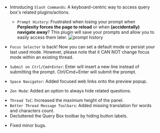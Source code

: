 <items-block data-variant="new">

- Introducing `Slash Commands`: A keyboard-centric way to access query box's related plugins/actions.

  - `Prompt History`: Frustrated when losing your prompt when **Perplexity forces the page to reload** or when **(accidentally) navigate away**? This plugin will save your prompts and allow you to easily access them later.
    ![prompt history](https://i.imgur.com/5dJ0ylv.png)

- `Focus Selector` is back! Now you can set a default mode or persist your last used mode. However, please note that it CAN NOT change focus mode within an existing thread.
- `Submit on Ctrl/Cmd+Enter`: Enter will insert a new line instead of submitting the prompt. Ctrl/Cmd+Enter will submit the prompt.

- `Space Navigator`: Added focused web links onto the preview popup.
- `Zen Mode`: Added an option to always hide related questions.

</items-block>

<items-block data-variant="improvement">

- `Thread ToC`: Increased the maximum height of the panel.
- `Better Thread Message Toolbars`: Added missing translation for words and characters count.
- Decluttered the Query Box toolbar by hiding button labels.

</items-block>

<items-block data-variant="bug-fix">

- Fixed minor bugs.

</items-block>
